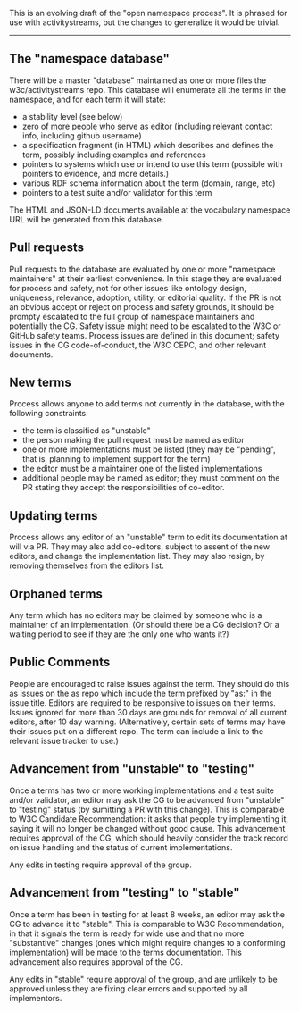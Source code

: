 This is an evolving draft of the "open namespace process".  It is phrased for use with activitystreams, but the changes to generalize it would be trivial.

----

## The "namespace database"

There will be a master "database" maintained as one or more files the w3c/activitystreams repo.  This database will enumerate all the terms in the namespace, and for each term it will state:

 - a stability level (see below)
 - zero of more people who serve as editor (including relevant contact info, including github username)
 - a specification fragment (in HTML) which describes and defines the term,
   possibly including examples and references
 - pointers to systems which use or intend to use this term (possible
   with pointers to evidence, and more details.)
 - various RDF schema information about the term (domain, range, etc)
 - pointers to a test suite and/or validator for this term

The HTML and JSON-LD documents available at the vocabulary namespace
URL will be generated from this database.

## Pull requests

Pull requests to the database are evaluated by one or more "namespace maintainers" at their earliest convenience.  In this stage they are evaluated for process and safety, not for other issues like ontology design, uniqueness, relevance, adoption, utility, or editorial quality. If the PR is not an obvious accept or reject on process and safety grounds, it should be prompty escalated to the full group of namespace maintainers and potentially the CG.  Safety issue might need to be escalated to the W3C or GitHub safety teams. Process issues are defined in this document; safety issues in the CG code-of-conduct, the W3C CEPC, and other relevant documents.

## New terms

Process allows anyone to add terms not currently in the database, with the following constraints:
 - the term is classified as "unstable"
 - the person making the pull request must be named as editor
 - one or more implementations must be listed (they may be "pending", that is, planning to implement support for the term) 
 - the editor must be a maintainer one of the listed implementations
 - additional people may be named as editor; they must comment on the PR stating they accept the responsibilities of co-editor.

## Updating terms

Process allows any editor of an "unstable" term to edit its documentation at will via PR. They may also add co-editors, subject to assent of the new editors, and change the implementation list.  They may also resign, by removing themselves from the editors list.

## Orphaned terms

Any term which has no editors may be claimed by someone who is a maintainer of an implementation.  (Or should there be a CG decision?  Or a waiting period to see if they are the only one who wants it?)

## Public Comments

People are encouraged to raise issues against the term.  They should do this as issues on the as repo which include the term prefixed by "as:" in the issue title.  Editors are required to be responsive to issues on their terms.  Issues ignored for more than 30 days are grounds for removal of all current editors, after 10 day warning.  (Alternatively, certain sets of terms may have their issues put on a different repo.  The term can include a link to the relevant issue tracker to use.)

## Advancement from "unstable" to "testing"

Once a terms has two or more working implementations and a test suite and/or validator, an editor may ask the CG to be advanced from "unstable" to "testing" status (by sumitting a PR with this change).  This is comparable to W3C Candidate Recommendation: it asks that people try implementing it, saying it will no longer be changed without good cause.  This advancement requires approval of the CG, which should heavily consider the track record on issue handling and the status of current implementations.

Any edits in testing require approval of the group.

## Advancement from "testing" to "stable"

Once a term has been in testing for at least 8 weeks, an editor may
ask the CG to advance it to "stable".  This is comparable to W3C
Recommendation, in that it signals the term is ready for wide use and
that no more "substantive" changes (ones which might require changes
to a conforming implementation) will be made to the terms
documentation.  This advancement also requires approval of the CG.

Any edits in "stable" require approval of the group, and are unlikely
to be approved unless they are fixing clear errors and supported by
all implementors.
